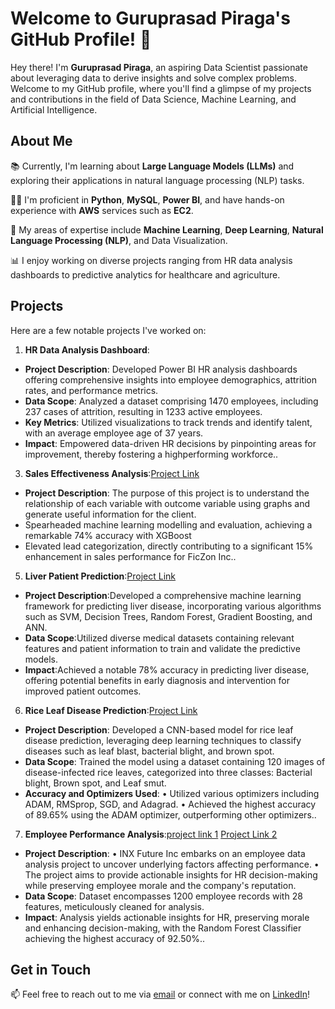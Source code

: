 # Welcome to Guruprasad Piraga's GitHub Profile! 👋

Hey there! I'm **Guruprasad Piraga**, an aspiring Data Scientist passionate about leveraging data to derive insights and solve complex problems. Welcome to my GitHub profile, where you'll find a glimpse of my projects and contributions in the field of Data Science, Machine Learning, and Artificial Intelligence.

## About Me

📚 Currently, I'm learning about **Large Language Models (LLMs)** and exploring their applications in natural language processing (NLP) tasks.

👨‍💻 I'm proficient in **Python**, **MySQL**, **Power BI**, and have hands-on experience with **AWS** services such as **EC2**.

🔬 My areas of expertise include **Machine Learning**, **Deep Learning**, **Natural Language Processing (NLP)**, and Data Visualization.

📊 I enjoy working on diverse projects ranging from HR data analysis dashboards to predictive analytics for healthcare and agriculture.

## Projects

Here are a few notable projects I've worked on:

1. **HR Data Analysis Dashboard**:
-  **Project Description**: Developed Power BI HR analysis dashboards offering comprehensive insights into
employee demographics, attrition rates, and performance metrics.
-  **Data Scope**: Analyzed a dataset comprising 1470 employees, including 237 cases of attrition, resulting in 1233
active employees.
-  **Key Metrics**: Utilized visualizations to track trends and identify talent, with an average employee age of 37 years.
-  **Impact**: Empowered data-driven HR decisions by pinpointing areas for improvement, thereby fostering a highperforming workforce..

3. **Sales Effectiveness Analysis**:[Project Link](https://colab.research.google.com/drive/1GKT-k6h71-Tz5uRqFvQTjtC60tyxX3nu?usp=drive_link)
- **Project Description**: The purpose of this project is to understand the relationship of each variable with
outcome variable using graphs and generate useful information for the client.
- Spearheaded machine learning modelling and evaluation, achieving a remarkable 74% accuracy with
XGBoost
- Elevated lead categorization, directly contributing to a significant 15% enhancement in sales
performance for FicZon Inc..

5. **Liver Patient Prediction**:[Project Link](https://colab.research.google.com/drive/1hmHLQq5wIIMmD79ZoSh31nf25fMCHVKb?usp=drive_link)
- **Project Description**:Developed a comprehensive machine learning framework for predicting liver disease,
incorporating various algorithms such as SVM, Decision Trees, Random Forest, Gradient Boosting, and
ANN.
- **Data Scope**:Utilized diverse medical datasets containing relevant features and patient information to train
and validate the predictive models.
- **Impact**:Achieved a notable 78% accuracy in predicting liver disease, offering potential benefits in early
diagnosis and intervention for improved patient outcomes.

6. **Rice Leaf Disease Prediction**:[Project Link](https://colab.research.google.com/drive/179ckNVHhVDts_1lE5oAKuMjtxnDlj7n2?usp=sharing)
- **Project Description**: Developed a CNN-based model for rice leaf disease prediction, leveraging deep learning
techniques to classify diseases such as leaf blast, bacterial blight, and brown spot.
- **Data Scope**: Trained the model using a dataset containing 120 images of disease-infected rice leaves, categorized into
three classes: Bacterial blight, Brown spot, and Leaf smut.
- **Accuracy and Optimizers Used**:
• Utilized various optimizers including ADAM, RMSprop, SGD, and Adagrad.
• Achieved the highest accuracy of 89.65% using the ADAM optimizer, outperforming other optimizers..

7. **Employee Performance Analysis**:[project link 1](https://colab.research.google.com/drive/1mWWcpidt6wMr8GlwrcjGJLErh-ad6lpT?usp=sharing) [Project Link 2](https://colab.research.google.com/drive/1Lh0UykUkRvNCeRMGoD6nWhMp9jP97DKv?usp=sharing)
- **Project Description**:
• INX Future Inc embarks on an employee data analysis project to uncover underlying factors affecting performance.
• The project aims to provide actionable insights for HR decision-making while preserving employee morale and the
company's reputation.
- **Data Scope**: Dataset encompasses 1200 employee records with 28 features, meticulously cleaned for analysis.
- **Impact**: Analysis yields actionable insights for HR, preserving morale and enhancing decision-making, with the
Random Forest Classifier achieving the highest accuracy of 92.50%..

## Get in Touch

📫 Feel free to reach out to me via [email](gurupiragaa08@gmail.com) or connect with me on [LinkedIn](www.linkedin.com/in/guruprasad-piraga)!


